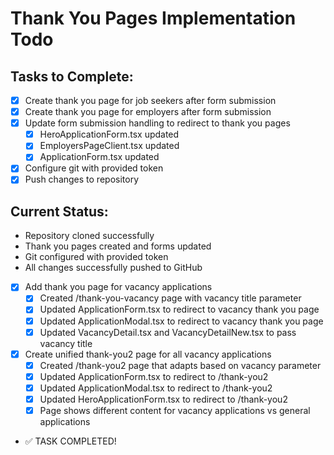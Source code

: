 # Thank You Pages Implementation Todo

## Tasks to Complete:
- [x] Create thank you page for job seekers after form submission
- [x] Create thank you page for employers after form submission
- [x] Update form submission handling to redirect to thank you pages
  - [x] HeroApplicationForm.tsx updated
  - [x] EmployersPageClient.tsx updated
  - [x] ApplicationForm.tsx updated
- [x] Configure git with provided token
- [x] Push changes to repository

## Current Status:
- Repository cloned successfully
- Thank you pages created and forms updated
- Git configured with provided token
- All changes successfully pushed to GitHub
- [x] Add thank you page for vacancy applications
  - [x] Created /thank-you-vacancy page with vacancy title parameter
  - [x] Updated ApplicationForm.tsx to redirect to vacancy thank you page
  - [x] Updated ApplicationModal.tsx to redirect to vacancy thank you page
  - [x] Updated VacancyDetail.tsx and VacancyDetailNew.tsx to pass vacancy title
- [x] Create unified thank-you2 page for all vacancy applications
  - [x] Created /thank-you2 page that adapts based on vacancy parameter
  - [x] Updated ApplicationForm.tsx to redirect to /thank-you2
  - [x] Updated ApplicationModal.tsx to redirect to /thank-you2
  - [x] Updated HeroApplicationForm.tsx to redirect to /thank-you2
  - [x] Page shows different content for vacancy applications vs general applications
- ✅ TASK COMPLETED!
